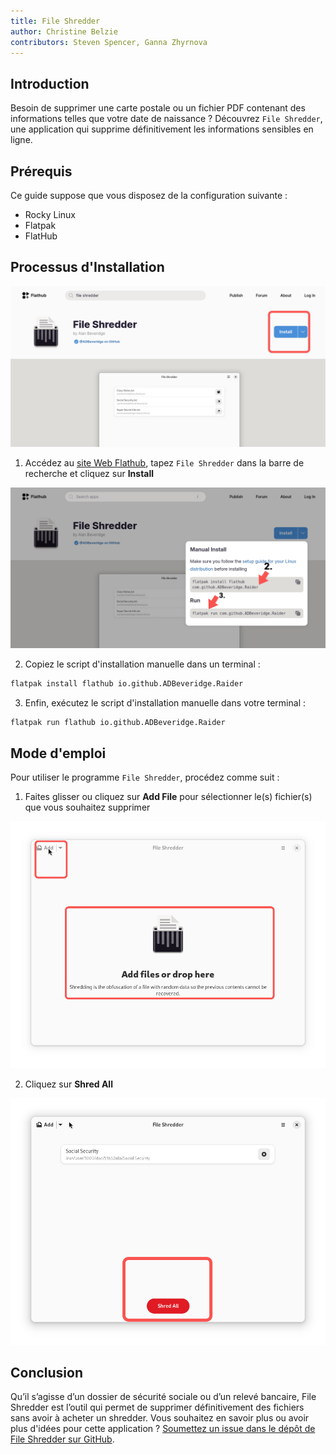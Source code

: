 ```yaml
---
title: File Shredder
author: Christine Belzie
contributors: Steven Spencer, Ganna Zhyrnova
---
```


## Introduction

Besoin de supprimer une carte postale ou un fichier PDF contenant des informations telles que votre date de naissance ? Découvrez `File Shredder`, une application qui supprime définitivement les informations sensibles en ligne.

## Prérequis

Ce guide suppose que vous disposez de la configuration suivante :

- Rocky Linux
- Flatpak
- FlatHub

## Processus d'Installation

![Screenshot of the File Shredder app page on FlatHub, showing the blue install button being highlighted by a red rectangle](images/01_file-shredder.png)

1. Accédez au [site Web Flathub](https://flathub.org/), tapez `File Shredder` dans la barre de recherche et cliquez sur **Install**

 ![manual install script and run script](images/file-shredder_install.png)

2. Copiez le script d'installation manuelle dans un terminal :

 ```bash
 flatpak install flathub io.github.ADBeveridge.Raider
 ```

3. Enfin, exécutez le script d'installation manuelle dans votre terminal :

 ```bash
 flatpak run flathub io.github.ADBeveridge.Raider
 ```

## Mode d'emploi

Pour utiliser le programme `File Shredder`, procédez comme suit :

1. Faites glisser ou cliquez sur **Add File** pour sélectionner le(s) fichier(s) que vous souhaitez supprimer

 ![Screenshot of the File Shredder homepage, showing the add drop-down menu and drop here button being highlighted by red rectangles](images/02_file-shredder.png)

2. Cliquez sur **Shred All**

![Screenshot of a file named Social Security appearing on top. At the bottom, there is a red button with the phrase Shred All written in white font and surrounded by a red rectangle](images/03_file-shredder.png)

## Conclusion

Qu’il s’agisse d’un dossier de sécurité sociale ou d’un relevé bancaire, File Shredder est l’outil qui permet de supprimer définitivement des fichiers sans avoir à acheter un shredder. Vous souhaitez en savoir plus ou avoir plus d'idées pour cette application ? [Soumettez un issue dans le dépôt de File Shredder sur GitHub](https://github.com/ADBeveridge/raider/issues).
